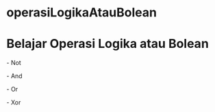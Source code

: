 # operasiLogikaAtauBolean
<h1>Belajar Operasi Logika atau Bolean</h1>
<p>- Not</p>
<p>- And</p>
<p>- Or</p>
<p>- Xor</p>
